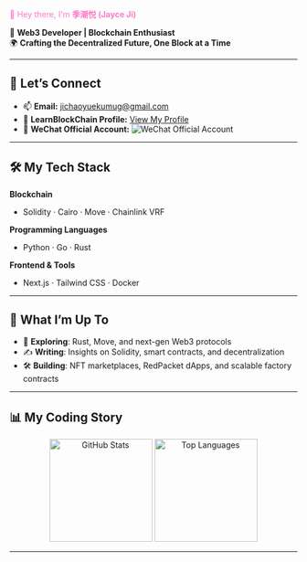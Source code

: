 <span style="color: #ff79c6">👋 Hey there, I'm **季潮悦 (Jayce Ji)**</span>  

🎯 **Web3 Developer | Blockchain Enthusiast**  
🌍 **Crafting the Decentralized Future, One Block at a Time**  

---

## 🔗 Let’s Connect  

- 📫 **Email:** [jichaoyuekumug@gmail.com](mailto:jichaoyuekumug@gmail.com)  
- 📖 **LearnBlockChain Profile:** [View My Profile](https://learnblockchain.cn/inside_retire)
- 🌟 **WeChat Official Account:** ![WeChat Official Account](https://github.com/jichaoyue2024/jichaoyue666/blob/main/httpweixin.qq.comrmpvxAnP-HEFqxprbVc90Wt.png)



---

## 🛠️ My Tech Stack  

**Blockchain**  
- Solidity · Cairo · Move · Chainlink VRF  

**Programming Languages**  
- Python · Go · Rust  

**Frontend & Tools**  
- Next.js · Tailwind CSS · Docker  

---

## 🚀 What I’m Up To  

- 🌱 **Exploring**: Rust, Move, and next-gen Web3 protocols  
- ✍️ **Writing**: Insights on Solidity, smart contracts, and decentralization  
- 🛠️ **Building**: NFT marketplaces, RedPacket dApps, and scalable factory contracts  

---

## 📊 My Coding Story  

<div align="center">
  <img height="180px" src="https://github-readme-stats.vercel.app/api?username=jichaoyue2001&show_icons=true&theme=dracula&count_private=true&hide_border=true" alt="GitHub Stats" />
  <img height="180px" src="https://github-readme-stats.vercel.app/api/top-langs/?username=jichaoyue2001&layout=compact&theme=dracula&hide_border=true" alt="Top Languages" />
</div>

---

